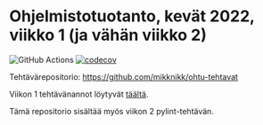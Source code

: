 # Ohjelmistotuotanto, kevät 2022, viikko 1 (ja vähän viikko 2)

![GitHub Actions](https://github.com/mikknikk/ohtu-2022-viikko1/workflows/CI/badge.svg)
[![codecov](https://codecov.io/gh/mikknikk/ohtu-2022-viikko1/branch/main/graph/badge.svg?token=AP7UYPTVDN)](https://codecov.io/gh/mikknikk/ohtu-2022-viikko1)

Tehtävärepositorio: https://github.com/mikknikk/ohtu-tehtavat

Viikon 1 tehtävänannot löytyvät [täältä](https://ohjelmistotuotanto-hy-avoin.github.io/tehtavat1).

Tämä repositorio sisältää myös viikon 2 pylint-tehtävän.
